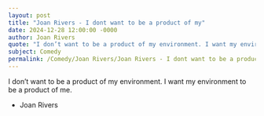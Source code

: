 ```yaml
---
layout: post
title: "Joan Rivers - I dont want to be a product of my"
date: 2024-12-28 12:00:00 -0000
author: Joan Rivers
quote: "I don’t want to be a product of my environment. I want my environment to be a product of me."
subject: Comedy
permalink: /Comedy/Joan Rivers/Joan Rivers - I dont want to be a product of my
---
```


I don’t want to be a product of my environment. I want my environment to be a product of me.

- Joan Rivers
